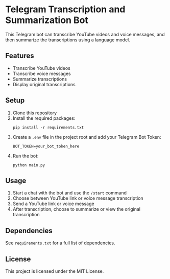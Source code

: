 # Telegram Transcription and Summarization Bot

This Telegram bot can transcribe YouTube videos and voice messages, and then summarize the transcriptions using a language model.

## Features

- Transcribe YouTube videos
- Transcribe voice messages
- Summarize transcriptions
- Display original transcriptions

## Setup

1. Clone this repository
2. Install the required packages:
   ```
   pip install -r requirements.txt
   ```
3. Create a `.env` file in the project root and add your Telegram Bot Token:
   ```
   BOT_TOKEN=your_bot_token_here
   ```
4. Run the bot:
   ```
   python main.py
   ```

## Usage

1. Start a chat with the bot and use the `/start` command
2. Choose between YouTube link or voice message transcription
3. Send a YouTube link or voice message
4. After transcription, choose to summarize or view the original transcription

## Dependencies

See `requirements.txt` for a full list of dependencies.

## License

This project is licensed under the MIT License.
